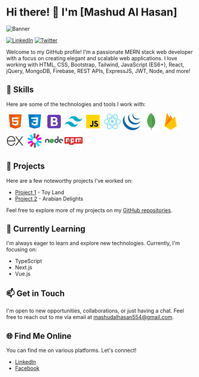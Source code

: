# Hi there! 👋 I'm [Mashud Al Hasan]

![Banner](https://media.giphy.com/media/3o85xvQfJLXpXZhVgA/giphy.gif)

[![LinkedIn](https://img.shields.io/badge/-LinkedIn-blue?style=flat-square&logo=linkedin&logoColor=white)](https://www.linkedin.com/in/mashudalhasan)
[![Twitter](https://img.shields.io/badge/-Facebook-blue?style=flat-square&logo=facebook&logoColor=white)](https://www.facebook.com/journeywithhasan)

Welcome to my GitHub profile! I'm a passionate MERN stack web developer with a focus on creating elegant and scalable web applications. I love working with HTML, CSS, Bootstrap, Tailwind, JavaScript (ES6+), React, jQuery, MongoDB, Firebase, REST APIs, ExpressJS, JWT, Node, and more!

## 🚀 Skills

Here are some of the technologies and tools I work with:

![HTML5](./assets/html-48.png) ![CSS3](./assets/css-48.png) ![Bootstrap](./assets/bootstrap-48.png) ![Tailwind CSS](./assets/tailwind-css-48.png) ![JavaScript](./assets/js-48.png) ![React](./assets/react-native-48.png) ![jQuery](./assets/jquery-48.png) ![MongoDB](./assets/mongodb-48.png) ![Firebase](./assets/firebase-48.png) ![ExpressJS](./assets/express-js-48.png) ![JWT](./assets/jwt-48.png) ![Node.js](./assets/nodejs-48.png) ![npm](./assets/npm-48.png)

## 💼 Projects

Here are a few noteworthy projects I've worked on:

- [Project 1](https://github.com/mashudalhasan/toy-land-client) - Toy Land
- [Project 2](https://github.com/mashudalhasan/arabian-delights-client) - Arabian Delights

Feel free to explore more of my projects on my [GitHub repositories](https://github.com/mashudalhasan).

## 🌱 Currently Learning

I'm always eager to learn and explore new technologies. Currently, I'm focusing on:

- TypeScript
- Next.js
- Vue.js

## 📫 Get in Touch

I'm open to new opportunities, collaborations, or just having a chat. Feel free to reach out to me via email at [mashudalhasan554@gmail.com](mailto:mashudalhasan554@gmail.com).

## 🌐 Find Me Online

You can find me on various platforms. Let's connect!

- [LinkedIn](https://www.linkedin.com/in/mashudalhasan)
- [Facebook](https://www.facebook.com/journeywithhasan)
